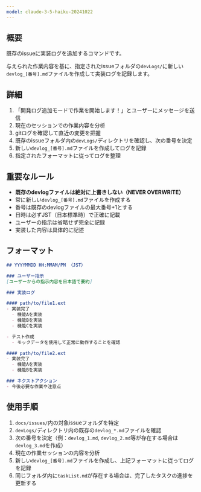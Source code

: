 ```yaml
---
model: claude-3-5-haiku-20241022
---
```


## 概要
既存のissueに実装ログを追加するコマンドです。

与えられた作業内容を基に、指定されたissueフォルダの`devLogs/`に新しい`devlog_[番号].md`ファイルを作成して実装ログを記録します。

## 詳細
1. 「開発ログ追加モードで作業を開始します！」とユーザーにメッセージを送信
2. 現在のセッションでの作業内容を分析
3. gitログを確認して直近の変更を把握
4. 既存のissueフォルダ内の`devLogs/`ディレクトリを確認し、次の番号を決定
5. 新しい`devlog_[番号].md`ファイルを作成してログを記録
6. 指定されたフォーマットに従ってログを整理

## 重要なルール
- **既存のdevlogファイルは絶対に上書きしない（NEVER OVERWRITE）**
- 常に新しい`devlog_[番号].md`ファイルを作成する
- 番号は既存のdevlogファイルの最大番号+1とする
- 日時は必ずJST（日本標準時）で正確に記載
- ユーザーの指示は省略せず完全に記録
- 実装した内容は具体的に記述

## フォーマット
```markdown
## YYYYMMDD HH:MMAM/PM （JST）

### ユーザー指示
[ユーザーからの指示内容を日本語で要約]

### 実装ログ

#### path/to/file1.ext
- 実装完了
  - 機能Aを実装
  - 機能Bを実装
  - 機能Cを実装

- テスト作成
  - モックデータを使用して正常に動作することを確認

#### path/to/file2.ext
- 実装完了
  - 機能Aを実装
  - 機能Bを実装

### ネクストアクション
- 今後必要な作業や注意点
```

## 使用手順
1. `docs/issues/`内の対象issueフォルダを特定
2. `devLogs/`ディレクトリ内の既存の`devlog_*.md`ファイルを確認
3. 次の番号を決定（例：`devlog_1.md`, `devlog_2.md`等が存在する場合は`devlog_3.md`を作成）
4. 現在の作業セッションの内容を分析
5. 新しい`devlog_[番号].md`ファイルを作成し、上記フォーマットに従ってログを記録
6. 同じフォルダ内に`taskList.md`が存在する場合は、完了したタスクの進捗を更新する